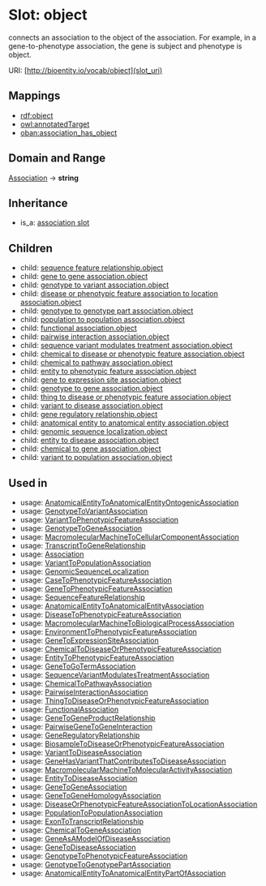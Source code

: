 # Slot: object


connects an association to the object of the association. For example, in a gene-to-phenotype association, the gene is subject and phenotype is object.

URI: [http://bioentity.io/vocab/object](slot_uri)
## Mappings

 * [rdf:object](http://purl.obolibrary.org/obo/rdf_object)
 * [owl:annotatedTarget](http://purl.obolibrary.org/obo/owl_annotatedTarget)
 * [oban:association_has_object](http://purl.obolibrary.org/obo/oban_association_has_object)
## Domain and Range

[Association](Association.md) -> **string**
## Inheritance

 *  is_a: [association slot](association_slot.md)
## Children

 *  child: [sequence feature relationship.object](sequence_feature_relationship_object.md)
 *  child: [gene to gene association.object](gene_to_gene_association_object.md)
 *  child: [genotype to variant association.object](genotype_to_variant_association_object.md)
 *  child: [disease or phenotypic feature association to location association.object](disease_or_phenotypic_feature_association_to_location_association_object.md)
 *  child: [genotype to genotype part association.object](genotype_to_genotype_part_association_object.md)
 *  child: [population to population association.object](population_to_population_association_object.md)
 *  child: [functional association.object](functional_association_object.md)
 *  child: [pairwise interaction association.object](pairwise_interaction_association_object.md)
 *  child: [sequence variant modulates treatment association.object](sequence_variant_modulates_treatment_association_object.md)
 *  child: [chemical to disease or phenotypic feature association.object](chemical_to_disease_or_phenotypic_feature_association_object.md)
 *  child: [chemical to pathway association.object](chemical_to_pathway_association_object.md)
 *  child: [entity to phenotypic feature association.object](entity_to_phenotypic_feature_association_object.md)
 *  child: [gene to expression site association.object](gene_to_expression_site_association_object.md)
 *  child: [genotype to gene association.object](genotype_to_gene_association_object.md)
 *  child: [thing to disease or phenotypic feature association.object](thing_to_disease_or_phenotypic_feature_association_object.md)
 *  child: [variant to disease association.object](variant_to_disease_association_object.md)
 *  child: [gene regulatory relationship.object](gene_regulatory_relationship_object.md)
 *  child: [anatomical entity to anatomical entity association.object](anatomical_entity_to_anatomical_entity_association_object.md)
 *  child: [genomic sequence localization.object](genomic_sequence_localization_object.md)
 *  child: [entity to disease association.object](entity_to_disease_association_object.md)
 *  child: [chemical to gene association.object](chemical_to_gene_association_object.md)
 *  child: [variant to population association.object](variant_to_population_association_object.md)
## Used in

 *  usage: [AnatomicalEntityToAnatomicalEntityOntogenicAssociation](AnatomicalEntityToAnatomicalEntityOntogenicAssociation.md)
 *  usage: [GenotypeToVariantAssociation](GenotypeToVariantAssociation.md)
 *  usage: [VariantToPhenotypicFeatureAssociation](VariantToPhenotypicFeatureAssociation.md)
 *  usage: [GenotypeToGeneAssociation](GenotypeToGeneAssociation.md)
 *  usage: [MacromolecularMachineToCellularComponentAssociation](MacromolecularMachineToCellularComponentAssociation.md)
 *  usage: [TranscriptToGeneRelationship](TranscriptToGeneRelationship.md)
 *  usage: [Association](Association.md)
 *  usage: [VariantToPopulationAssociation](VariantToPopulationAssociation.md)
 *  usage: [GenomicSequenceLocalization](GenomicSequenceLocalization.md)
 *  usage: [CaseToPhenotypicFeatureAssociation](CaseToPhenotypicFeatureAssociation.md)
 *  usage: [GeneToPhenotypicFeatureAssociation](GeneToPhenotypicFeatureAssociation.md)
 *  usage: [SequenceFeatureRelationship](SequenceFeatureRelationship.md)
 *  usage: [AnatomicalEntityToAnatomicalEntityAssociation](AnatomicalEntityToAnatomicalEntityAssociation.md)
 *  usage: [DiseaseToPhenotypicFeatureAssociation](DiseaseToPhenotypicFeatureAssociation.md)
 *  usage: [MacromolecularMachineToBiologicalProcessAssociation](MacromolecularMachineToBiologicalProcessAssociation.md)
 *  usage: [EnvironmentToPhenotypicFeatureAssociation](EnvironmentToPhenotypicFeatureAssociation.md)
 *  usage: [GeneToExpressionSiteAssociation](GeneToExpressionSiteAssociation.md)
 *  usage: [ChemicalToDiseaseOrPhenotypicFeatureAssociation](ChemicalToDiseaseOrPhenotypicFeatureAssociation.md)
 *  usage: [EntityToPhenotypicFeatureAssociation](EntityToPhenotypicFeatureAssociation.md)
 *  usage: [GeneToGoTermAssociation](GeneToGoTermAssociation.md)
 *  usage: [SequenceVariantModulatesTreatmentAssociation](SequenceVariantModulatesTreatmentAssociation.md)
 *  usage: [ChemicalToPathwayAssociation](ChemicalToPathwayAssociation.md)
 *  usage: [PairwiseInteractionAssociation](PairwiseInteractionAssociation.md)
 *  usage: [ThingToDiseaseOrPhenotypicFeatureAssociation](ThingToDiseaseOrPhenotypicFeatureAssociation.md)
 *  usage: [FunctionalAssociation](FunctionalAssociation.md)
 *  usage: [GeneToGeneProductRelationship](GeneToGeneProductRelationship.md)
 *  usage: [PairwiseGeneToGeneInteraction](PairwiseGeneToGeneInteraction.md)
 *  usage: [GeneRegulatoryRelationship](GeneRegulatoryRelationship.md)
 *  usage: [BiosampleToDiseaseOrPhenotypicFeatureAssociation](BiosampleToDiseaseOrPhenotypicFeatureAssociation.md)
 *  usage: [VariantToDiseaseAssociation](VariantToDiseaseAssociation.md)
 *  usage: [GeneHasVariantThatContributesToDiseaseAssociation](GeneHasVariantThatContributesToDiseaseAssociation.md)
 *  usage: [MacromolecularMachineToMolecularActivityAssociation](MacromolecularMachineToMolecularActivityAssociation.md)
 *  usage: [EntityToDiseaseAssociation](EntityToDiseaseAssociation.md)
 *  usage: [GeneToGeneAssociation](GeneToGeneAssociation.md)
 *  usage: [GeneToGeneHomologyAssociation](GeneToGeneHomologyAssociation.md)
 *  usage: [DiseaseOrPhenotypicFeatureAssociationToLocationAssociation](DiseaseOrPhenotypicFeatureAssociationToLocationAssociation.md)
 *  usage: [PopulationToPopulationAssociation](PopulationToPopulationAssociation.md)
 *  usage: [ExonToTranscriptRelationship](ExonToTranscriptRelationship.md)
 *  usage: [ChemicalToGeneAssociation](ChemicalToGeneAssociation.md)
 *  usage: [GeneAsAModelOfDiseaseAssociation](GeneAsAModelOfDiseaseAssociation.md)
 *  usage: [GeneToDiseaseAssociation](GeneToDiseaseAssociation.md)
 *  usage: [GenotypeToPhenotypicFeatureAssociation](GenotypeToPhenotypicFeatureAssociation.md)
 *  usage: [GenotypeToGenotypePartAssociation](GenotypeToGenotypePartAssociation.md)
 *  usage: [AnatomicalEntityToAnatomicalEntityPartOfAssociation](AnatomicalEntityToAnatomicalEntityPartOfAssociation.md)
